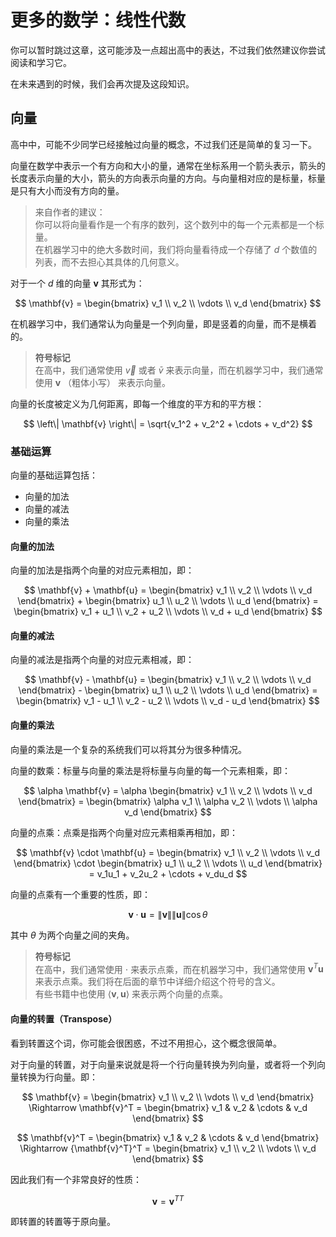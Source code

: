 # 更多的数学：线性代数

你可以暂时跳过这章，这可能涉及一点超出高中的表达，不过我们依然建议你尝试阅读和学习它。

在未来遇到的时候，我们会再次提及这段知识。

## 向量

高中中，可能不少同学已经接触过向量的概念，不过我们还是简单的复习一下。

向量在数学中表示一个有方向和大小的量，通常在坐标系用一个箭头表示，箭头的长度表示向量的大小，箭头的方向表示向量的方向。与向量相对应的是标量，标量是只有大小而没有方向的量。

> 来自作者的建议：  
> 你可以将向量看作是一个有序的数列，这个数列中的每一个元素都是一个标量。  
> 在机器学习中的绝大多数时间，我们将向量看待成一个存储了 $d$ 个数值的列表，而不去担心其具体的几何意义。

对于一个 $d$ 维的向量 $\mathbf{v}$ 其形式为：

$$
\mathbf{v} = \begin{bmatrix} v_1 \\ v_2 \\ \vdots \\ v_d \end{bmatrix}
$$

在机器学习中，我们通常认为向量是一个列向量，即是竖着的向量，而不是横着的。

> **符号标记**  
> 在高中，我们通常使用 $\overrightarrow{v}$ 或者 $\bar{v}$ 来表示向量，而在机器学习中，我们通常使用 $\mathbf{v}$ （粗体小写） 来表示向量。

向量的长度被定义为几何距离，即每一个维度的平方和的平方根：

$$
\left\| \mathbf{v} \right\| = \sqrt{v_1^2 + v_2^2 + \cdots + v_d^2}
$$

### 基础运算

向量的基础运算包括：

- 向量的加法
- 向量的减法
- 向量的乘法

#### 向量的加法

向量的加法是指两个向量的对应元素相加，即：

$$
\mathbf{v} + \mathbf{u} = \begin{bmatrix} v_1 \\ v_2 \\ \vdots \\ v_d \end{bmatrix} + \begin{bmatrix} u_1 \\ u_2 \\ \vdots \\ u_d \end{bmatrix} = \begin{bmatrix} v_1 + u_1 \\ v_2 + u_2 \\ \vdots \\ v_d + u_d \end{bmatrix}
$$

#### 向量的减法

向量的减法是指两个向量的对应元素相减，即：

$$
\mathbf{v} - \mathbf{u} = \begin{bmatrix} v_1 \\ v_2 \\ \vdots \\ v_d \end{bmatrix} - \begin{bmatrix} u_1 \\ u_2 \\ \vdots \\ u_d \end{bmatrix} = \begin{bmatrix} v_1 - u_1 \\ v_2 - u_2 \\ \vdots \\ v_d - u_d \end{bmatrix}
$$

#### 向量的乘法

向量的乘法是一个复杂的系统我们可以将其分为很多种情况。

向量的数乘：标量与向量的乘法是将标量与向量的每一个元素相乘，即：

$$
\alpha \mathbf{v} = \alpha \begin{bmatrix} v_1 \\ v_2 \\ \vdots \\ v_d \end{bmatrix} = \begin{bmatrix} \alpha v_1 \\ \alpha v_2 \\ \vdots \\ \alpha v_d \end{bmatrix}
$$

向量的点乘：点乘是指两个向量对应元素相乘再相加，即：

$$
\mathbf{v} \cdot \mathbf{u} = \begin{bmatrix} v_1 \\ v_2 \\ \vdots \\ v_d \end{bmatrix} \cdot \begin{bmatrix} u_1 \\ u_2 \\ \vdots \\ u_d \end{bmatrix} = v_1u_1 + v_2u_2 + \cdots + v_du_d
$$

向量的点乘有一个重要的性质，即：

$$
\mathbf{v} \cdot \mathbf{u} = \left\| \mathbf{v} \right\| \left\| \mathbf{u} \right\| \cos\theta
$$

其中 $\theta$ 为两个向量之间的夹角。

> **符号标记**  
> 在高中，我们通常使用 $\cdot$ 来表示点乘，而在机器学习中，我们通常使用 $\mathbf{v}^T\mathbf{u}$ 来表示点乘。我们将在后面的章节中详细介绍这个符号的含义。  
> 有些书籍中也使用 $\langle \mathbf{v}, \mathbf{u}\rangle$ 来表示两个向量的点乘。

#### 向量的转置（Transpose）

看到转置这个词，你可能会很困惑，不过不用担心，这个概念很简单。

对于向量的转置，对于向量来说就是将一个行向量转换为列向量，或者将一个列向量转换为行向量。即：

$$
\mathbf{v} = \begin{bmatrix} v_1 \\ v_2 \\ \vdots \\ v_d \end{bmatrix} \Rightarrow \mathbf{v}^T = \begin{bmatrix} v_1 & v_2 & \cdots & v_d \end{bmatrix}
$$

$$
\mathbf{v}^T = \begin{bmatrix} v_1 & v_2 & \cdots & v_d \end{bmatrix} \Rightarrow {\mathbf{v}^T}^T = \begin{bmatrix} v_1 \\ v_2 \\ \vdots \\ v_d \end{bmatrix}
$$

因此我们有一个非常良好的性质：

$$
\mathbf{v} = {\mathbf{v}^T}^T
$$

即转置的转置等于原向量。

